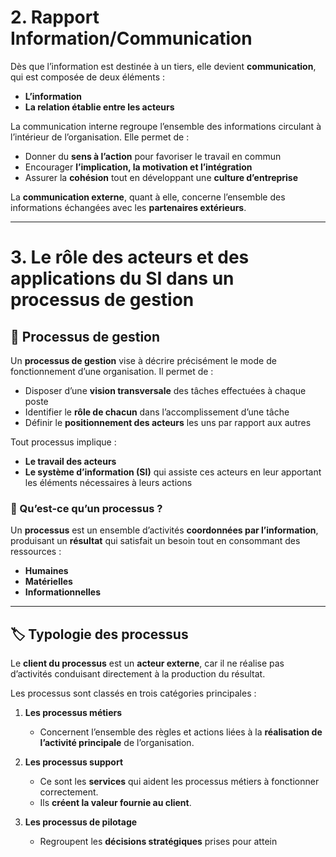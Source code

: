 # 2. Rapport Information/Communication

Dès que l’information est destinée à un tiers, elle devient **communication**, qui est composée de deux éléments :  
- **L’information**  
- **La relation établie entre les acteurs**  

La communication interne regroupe l’ensemble des informations circulant à l’intérieur de l’organisation. Elle permet de :  
- Donner du **sens à l’action** pour favoriser le travail en commun  
- Encourager **l’implication, la motivation et l’intégration**  
- Assurer la **cohésion** tout en développant une **culture d’entreprise**  

La **communication externe**, quant à elle, concerne l’ensemble des informations échangées avec les **partenaires extérieurs**.

---

# 3. Le rôle des acteurs et des applications du SI dans un processus de gestion

## 📌 Processus de gestion  

Un **processus de gestion** vise à décrire précisément le mode de fonctionnement d’une organisation. Il permet de :  
- Disposer d’une **vision transversale** des tâches effectuées à chaque poste  
- Identifier le **rôle de chacun** dans l’accomplissement d’une tâche  
- Définir le **positionnement des acteurs** les uns par rapport aux autres  

Tout processus implique :  
- **Le travail des acteurs**  
- **Le système d’information (SI)** qui assiste ces acteurs en leur apportant les éléments nécessaires à leurs actions  

### 🔹 Qu’est-ce qu’un processus ?  
Un **processus** est un ensemble d’activités **coordonnées par l’information**, produisant un **résultat** qui satisfait un besoin tout en consommant des ressources :  
- **Humaines**  
- **Matérielles**  
- **Informationnelles**  

---

## 🏷 Typologie des processus  

Le **client du processus** est un **acteur externe**, car il ne réalise pas d’activités conduisant directement à la production du résultat.  

Les processus sont classés en trois catégories principales :  

1. **Les processus métiers**  
   - Concernent l’ensemble des règles et actions liées à la **réalisation de l’activité principale** de l’organisation.  

2. **Les processus support**  
   - Ce sont les **services** qui aident les processus métiers à fonctionner correctement.  
   - Ils **créent la valeur fournie au client**.  

3. **Les processus de pilotage**  
   - Regroupent les **décisions stratégiques** prises pour attein
